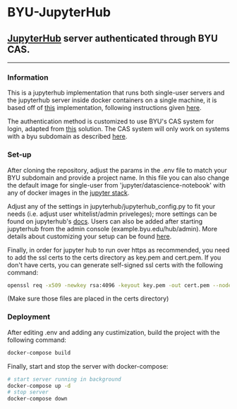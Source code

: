 # BYU-JupyterHub

## [JupyterHub](https://jupyterhub.readthedocs.io/) server authenticated through BYU CAS.
---
### Information

This is a jupyterhub implementation that runs both single-user servers and the jupyterhub server inside docker containers on a single machine, it is based off of [this](https://github.com/defeo/jupyterhub-docker) implementation, following instructions given [here](https://opendreamkit.org/2018/10/17/jupyterhub-docker/).

The authentication method is customized to use BYU's CAS system for login, adapted from [this](https://github.com/defeo/cas2oauth2bridge) solution. The CAS system will only work on systems with a byu subdomain as described [here](https://it.byu.edu/byu/sc_help.do?sysparm_document_key=kb_knowledge,7ba90f3513160b402edf5a132244b0d1).

### Set-up

After cloning the repository, adjust the params in the .env file to match your BYU subdomain and provide a project name. In this file you can also change the default image for single-user from 'jupyter/datascience-notebook' with any of docker images in the [jupyter stack](https://jupyter-docker-stacks.readthedocs.io/en/latest/).

Adjust any of the settings in jupyterhub/jupyterhub_config.py to fit your needs (i.e. adjust user whitelist/admin priveleges); more settings can be found on jupyterhub's [docs](https://jupyterhub.readthedocs.io/). Users can also be added after starting jupyterhub from the admin console (example.byu.edu/hub/admin). More details about customizing your setup can be found [here](https://opendreamkit.org/2018/10/17/jupyterhub-docker/).

Finally, in order for jupyter hub to run over https as recommended, you need to add the ssl certs to the certs directory as key.pem and cert.pem. If you don't have certs, you can generate self-signed ssl certs with the following command:
~~~bash
openssl req -x509 -newkey rsa:4096 -keyout key.pem -out cert.pem --nodes
~~~
(Make sure those files are placed in the certs directory)


### Deployment
After editing .env and adding any custimization, build the project with the following command:
~~~bash
docker-compose build
~~~

Finally, start and stop the server with docker-compose:
~~~bash
# start server running in background
docker-compose up -d
# stop server
docker-compose down
~~~
